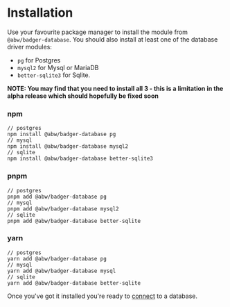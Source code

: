 # Installation

Use your favourite package manager to install the module
from `@abw/badger-database`.  You should also install
at least one of the database driver modules:

* `pg` for Postgres
* `mysql2` for Mysql or MariaDB
* `better-sqlite3` for Sqlite.

**NOTE: You may find that you need to install all 3 - this is a limitation
in the alpha release which should hopefully be fixed soon**

### npm

    // postgres
    npm install @abw/badger-database pg
    // mysql
    npm install @abw/badger-database mysql2
    // sqlite
    npm install @abw/badger-database better-sqlite3

### pnpm

    // postgres
    pnpm add @abw/badger-database pg
    // mysql
    pnpm add @abw/badger-database mysql2
    // sqlite
    pnpm add @abw/badger-database better-sqlite

### yarn

    // postgres
    yarn add @abw/badger-database pg
    // mysql
    yarn add @abw/badger-database mysql
    // sqlite
    yarn add @abw/badger-database better-sqlite

Once you've got it installed you're ready to [connect](manual/connecting.html)
to a database.